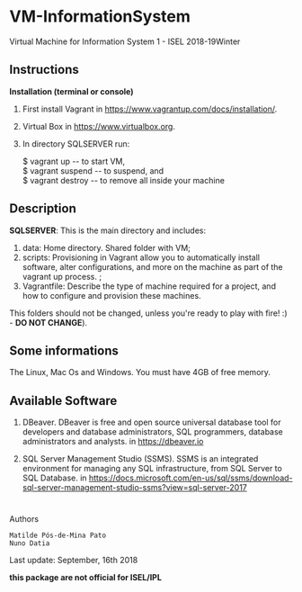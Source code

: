 # VM-InformationSystem
Virtual Machine for Information System 1 - ISEL 2018-19Winter

## Instructions

**Installation (terminal or console)**

1. First install Vagrant in https://www.vagrantup.com/docs/installation/.

2. Virtual Box in https://www.virtualbox.org.

3. In directory SQLSERVER run:<br>

	$ vagrant up  		--  to start VM, <br>
	$ vagrant suspend 	-- 	to suspend, and <br>
	$ vagrant destroy 	-- 	to remove all inside your machine <br>

## Description

**SQLSERVER**: This is the main directory and includes:

1. data: Home directory. Shared folder with VM;
2. scripts: Provisioning in Vagrant allow you to automatically install software, alter configurations, and more on the machine as part of the vagrant up process. ;
3. Vagrantfile: Describe the type of machine required for a project, and how to configure and provision these machines.

This folders should not be changed, unless you're ready to play with fire! :) - **DO NOT CHANGE**).
	
 
## Some informations

The Linux, Mac Os and Windows. You must have 4GB of free memory.


## Available Software

1. DBeaver. DBeaver is free and open source universal database tool for developers and database administrators, SQL programmers, database administrators and analysts. in https://dbeaver.io

2. SQL Server Management Studio (SSMS). SSMS is an integrated environment for managing any SQL infrastructure, from SQL Server to SQL Database. in https://docs.microsoft.com/en-us/sql/ssms/download-sql-server-management-studio-ssms?view=sql-server-2017

# 

<p>Authors</p>

	Matilde Pós-de-Mina Pato 
	Nuno Datia 

Last update: September, 16th 2018 

**this package are not official for ISEL/IPL**